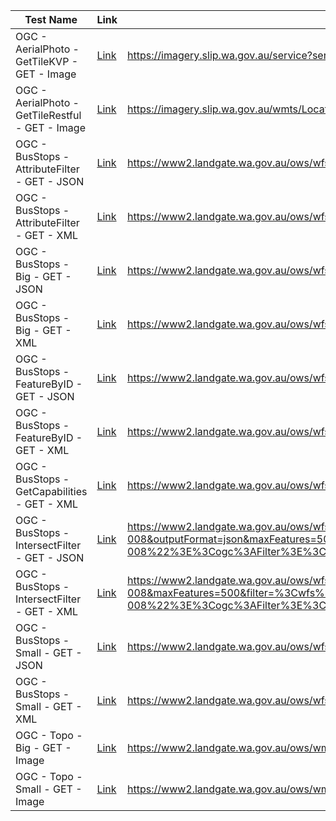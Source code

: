 | Test Name                                        	| Link                                                                                                                                                                                                                                                                                                                                                                                                                                                                                                                                                                                                                                                                                                                                                                                                                                                                                                                                                              	| URL                                                                                                                                                                                                                                                                                                                                                                                                                                                                                                                                                                                                                                                                                                                                                                                                                                                                                                                                                       	|
|--------------------------------------------------	|-------------------------------------------------------------------------------------------------------------------------------------------------------------------------------------------------------------------------------------------------------------------------------------------------------------------------------------------------------------------------------------------------------------------------------------------------------------------------------------------------------------------------------------------------------------------------------------------------------------------------------------------------------------------------------------------------------------------------------------------------------------------------------------------------------------------------------------------------------------------------------------------------------------------------------------------------------------------	|-----------------------------------------------------------------------------------------------------------------------------------------------------------------------------------------------------------------------------------------------------------------------------------------------------------------------------------------------------------------------------------------------------------------------------------------------------------------------------------------------------------------------------------------------------------------------------------------------------------------------------------------------------------------------------------------------------------------------------------------------------------------------------------------------------------------------------------------------------------------------------------------------------------------------------------------------------------	|
| OGC - AerialPhoto - GetTileKVP - GET - Image     	| [Link](https://imagery.slip.wa.gov.au/service?service=WMTS&version=1.0.0&request=GetTile&layer=Locate&style=default&format=image%2Fpng&tilematrixset=wa&tilematrix=19&tilerow=311390&tilecol=430928)                                                                                                                                                                                                                                                                                                                                                                                                                                                                                                                                                                                                                                                                                                                                                              	| https://imagery.slip.wa.gov.au/service?service=WMTS&version=1.0.0&request=GetTile&layer=Locate&style=default&format=image%2Fpng&tilematrixset=wa&tilematrix=19&tilerow=311390&tilecol=430928                                                                                                                                                                                                                                                                                                                                                                                                                                                                                                                                                                                                                                                                                                                                                              	|
| OGC - AerialPhoto - GetTileRestful - GET - Image 	| [Link](https://imagery.slip.wa.gov.au/wmts/Locate/wa/19/430928/311390.png)                                                                                                                                                                                                                                                                                                                                                                                                                                                                                                                                                                                                                                                                                                                                                                                                                                                                                        	| https://imagery.slip.wa.gov.au/wmts/Locate/wa/19/430928/311390.png                                                                                                                                                                                                                                                                                                                                                                                                                                                                                                                                                                                                                                                                                                                                                                                                                                                                                        	|
| OGC - BusStops - AttributeFilter - GET - JSON    	| [Link](https://www2.landgate.wa.gov.au/ows/wfspublic_4326/wfs?service=WFS&version=1.1.0&request=GetFeature&typeName=slip%3APTA-008&outputFormat=json&maxFeatures=25&filter=%3CFilter%3E%3CPropertyIsLike%20wildCard%3D%27%2A%27%20singleChar%3D%27.%27%20escape%3D%27%21%27%3E%3CPropertyName%3Elocation%3C%2FPropertyName%3E%3CLiteral%3ECurtin%2A%3C%2FLiteral%3E%3C%2FPropertyIsLike%3E%3C%2FFilter%3E)                                                                                                                                                                                                                                                                                                                                                                                                                                                                                                                                                        	| https://www2.landgate.wa.gov.au/ows/wfspublic_4326/wfs?service=WFS&version=1.1.0&request=GetFeature&typeName=slip%3APTA-008&outputFormat=json&maxFeatures=25&filter=%3CFilter%3E%3CPropertyIsLike%20wildCard%3D%27%2A%27%20singleChar%3D%27.%27%20escape%3D%27%21%27%3E%3CPropertyName%3Elocation%3C%2FPropertyName%3E%3CLiteral%3ECurtin%2A%3C%2FLiteral%3E%3C%2FPropertyIsLike%3E%3C%2FFilter%3E                                                                                                                                                                                                                                                                                                                                                                                                                                                                                                                                                        	|
| OGC - BusStops - AttributeFilter - GET - XML     	| [Link](https://www2.landgate.wa.gov.au/ows/wfspublic_4326/wfs?service=WFS&version=1.1.0&request=GetFeature&typeName=slip%3APTA-008&maxFeatures=25&filter=%3CFilter%3E%3CPropertyIsLike%20wildCard%3D%27%2A%27%20singleChar%3D%27.%27%20escape%3D%27%21%27%3E%3CPropertyName%3Elocation%3C%2FPropertyName%3E%3CLiteral%3ECurtin%2A%3C%2FLiteral%3E%3C%2FPropertyIsLike%3E%3C%2FFilter%3E)                                                                                                                                                                                                                                                                                                                                                                                                                                                                                                                                                                          	| https://www2.landgate.wa.gov.au/ows/wfspublic_4326/wfs?service=WFS&version=1.1.0&request=GetFeature&typeName=slip%3APTA-008&maxFeatures=25&filter=%3CFilter%3E%3CPropertyIsLike%20wildCard%3D%27%2A%27%20singleChar%3D%27.%27%20escape%3D%27%21%27%3E%3CPropertyName%3Elocation%3C%2FPropertyName%3E%3CLiteral%3ECurtin%2A%3C%2FLiteral%3E%3C%2FPropertyIsLike%3E%3C%2FFilter%3E                                                                                                                                                                                                                                                                                                                                                                                                                                                                                                                                                                          	|
| OGC - BusStops - Big - GET - JSON                	| [Link](https://www2.landgate.wa.gov.au/ows/wfspublic_4326/wfs?service=WFS&version=1.1.0&request=GetFeature&typeName=slip%3APTA-008&maxFeatures=500&outputFormat=json&filter=%3CFilter%3E%3CPropertyIsEqualTo%3E%3CPropertyName%3Estatus%3C%2FPropertyName%3E%3CLiteral%3EActive%3C%2FLiteral%3E%3C%2FPropertyIsEqualTo%3E%3C%2FFilter%3E)                                                                                                                                                                                                                                                                                                                                                                                                                                                                                                                                                                                                                         	| https://www2.landgate.wa.gov.au/ows/wfspublic_4326/wfs?service=WFS&version=1.1.0&request=GetFeature&typeName=slip%3APTA-008&maxFeatures=500&outputFormat=json&filter=%3CFilter%3E%3CPropertyIsEqualTo%3E%3CPropertyName%3Estatus%3C%2FPropertyName%3E%3CLiteral%3EActive%3C%2FLiteral%3E%3C%2FPropertyIsEqualTo%3E%3C%2FFilter%3E                                                                                                                                                                                                                                                                                                                                                                                                                                                                                                                                                                                                                         	|
| OGC - BusStops - Big - GET - XML                 	| [Link](https://www2.landgate.wa.gov.au/ows/wfspublic_4326/wfs?service=WFS&version=1.1.0&request=GetFeature&typeName=slip%3APTA-008&maxFeatures=500&filter=%3CFilter%3E%3CPropertyIsEqualTo%3E%3CPropertyName%3Estatus%3C%2FPropertyName%3E%3CLiteral%3EActive%3C%2FLiteral%3E%3C%2FPropertyIsEqualTo%3E%3C%2FFilter%3E)                                                                                                                                                                                                                                                                                                                                                                                                                                                                                                                                                                                                                                           	| https://www2.landgate.wa.gov.au/ows/wfspublic_4326/wfs?service=WFS&version=1.1.0&request=GetFeature&typeName=slip%3APTA-008&maxFeatures=500&filter=%3CFilter%3E%3CPropertyIsEqualTo%3E%3CPropertyName%3Estatus%3C%2FPropertyName%3E%3CLiteral%3EActive%3C%2FLiteral%3E%3C%2FPropertyIsEqualTo%3E%3C%2FFilter%3E                                                                                                                                                                                                                                                                                                                                                                                                                                                                                                                                                                                                                                           	|
| OGC - BusStops - FeatureByID - GET - JSON        	| [Link](https://www2.landgate.wa.gov.au/ows/wfspublic_4326/wfs?service=WFS&version=1.1.0&request=GetFeature&typeName=slip%3APTA-008&maxFeatures=25&outputFormat=json&filter=%3CFilter%3E%3CPropertyIsEqualTo%3E%3CPropertyName%3Egid%3C%2FPropertyName%3E%3CLiteral%3E1540%3C%2FLiteral%3E%3C%2FPropertyIsEqualTo%3E%3C%2FFilter%3E)                                                                                                                                                                                                                                                                                                                                                                                                                                                                                                                                                                                                                               	| https://www2.landgate.wa.gov.au/ows/wfspublic_4326/wfs?service=WFS&version=1.1.0&request=GetFeature&typeName=slip%3APTA-008&maxFeatures=25&outputFormat=json&filter=%3CFilter%3E%3CPropertyIsEqualTo%3E%3CPropertyName%3Egid%3C%2FPropertyName%3E%3CLiteral%3E1540%3C%2FLiteral%3E%3C%2FPropertyIsEqualTo%3E%3C%2FFilter%3E                                                                                                                                                                                                                                                                                                                                                                                                                                                                                                                                                                                                                               	|
| OGC - BusStops - FeatureByID - GET - XML         	| [Link](https://www2.landgate.wa.gov.au/ows/wfspublic_4326/wfs?service=WFS&version=1.1.0&request=GetFeature&typeName=slip%3APTA-008&maxFeatures=25&filter=%3CFilter%3E%3CPropertyIsEqualTo%3E%3CPropertyName%3Egid%3C%2FPropertyName%3E%3CLiteral%3E1540%3C%2FLiteral%3E%3C%2FPropertyIsEqualTo%3E%3C%2FFilter%3E)                                                                                                                                                                                                                                                                                                                                                                                                                                                                                                                                                                                                                                                 	| https://www2.landgate.wa.gov.au/ows/wfspublic_4326/wfs?service=WFS&version=1.1.0&request=GetFeature&typeName=slip%3APTA-008&maxFeatures=25&filter=%3CFilter%3E%3CPropertyIsEqualTo%3E%3CPropertyName%3Egid%3C%2FPropertyName%3E%3CLiteral%3E1540%3C%2FLiteral%3E%3C%2FPropertyIsEqualTo%3E%3C%2FFilter%3E                                                                                                                                                                                                                                                                                                                                                                                                                                                                                                                                                                                                                                                 	|
| OGC - BusStops - GetCapabilities - GET - XML     	| [Link](https://www2.landgate.wa.gov.au/ows/wfspublic_4326/wfs?service=WFS&version=1.1.0&request=GetCapabilities)                                                                                                                                                                                                                                                                                                                                                                                                                                                                                                                                                                                                                                                                                                                                                                                                                                                  	| https://www2.landgate.wa.gov.au/ows/wfspublic_4326/wfs?service=WFS&version=1.1.0&request=GetCapabilities                                                                                                                                                                                                                                                                                                                                                                                                                                                                                                                                                                                                                                                                                                                                                                                                                                                  	|
| OGC - BusStops - IntersectFilter - GET - JSON    	| [Link](https://www2.landgate.wa.gov.au/ows/wfspublic_4326/wfs?service=WFS&version=1.1.0&request=GetFeature&typeName=slip%3APTA-008&outputFormat=json&maxFeatures=500&filter=%3Cwfs%3AGetFeature%20xmlns%3Awfs%3D%22http%3A%2F%2Fwww.opengis.net%2Fwfs%22%20xmlns%3Aogc%3D%22http%3A%2F%2Fwww.opengis.net%2Fogc%22%20xmlns%3Agml%3D%22http%3A%2F%2Fwww.opengis.net%2Fgml%22%20xmlns%3Acgf%3D%22http%3A%2F%2Fwww.opengis.net%2Fcite%2Fgeometry%22%20outputFormat%3D%22json%22%20version%3D%221.1.0%22%20service%3D%22wfs%22%3E%3Cwfs%3AQuery%20typeName%3D%22slip%3APTA-008%22%3E%3Cogc%3AFilter%3E%3Cogc%3ABBOX%3E%3Cogc%3APropertyName%3Ethe_geom%3C%2Fogc%3APropertyName%3E%3Cgml%3ABox%20srsName%3D%22EPSG%3A4326%22%3E%3Cgml%3Acoordinates%3E115.8860718954193%2C-32.01350664629256%20115.9009673001542%2C-31.99754322345886%3C%2Fgml%3Acoordinates%3E%3C%2Fgml%3ABox%3E%3C%2Fogc%3ABBOX%3E%3C%2Fogc%3AFilter%3E%3C%2Fwfs%3AQuery%3E%3C%2Fwfs%3AGetFeature%3E) 	| https://www2.landgate.wa.gov.au/ows/wfspublic_4326/wfs?service=WFS&version=1.1.0&request=GetFeature&typeName=slip%3APTA-008&outputFormat=json&maxFeatures=500&filter=%3Cwfs%3AGetFeature%20xmlns%3Awfs%3D%22http%3A%2F%2Fwww.opengis.net%2Fwfs%22%20xmlns%3Aogc%3D%22http%3A%2F%2Fwww.opengis.net%2Fogc%22%20xmlns%3Agml%3D%22http%3A%2F%2Fwww.opengis.net%2Fgml%22%20xmlns%3Acgf%3D%22http%3A%2F%2Fwww.opengis.net%2Fcite%2Fgeometry%22%20outputFormat%3D%22json%22%20version%3D%221.1.0%22%20service%3D%22wfs%22%3E%3Cwfs%3AQuery%20typeName%3D%22slip%3APTA-008%22%3E%3Cogc%3AFilter%3E%3Cogc%3ABBOX%3E%3Cogc%3APropertyName%3Ethe_geom%3C%2Fogc%3APropertyName%3E%3Cgml%3ABox%20srsName%3D%22EPSG%3A4326%22%3E%3Cgml%3Acoordinates%3E115.8860718954193%2C-32.01350664629256%20115.9009673001542%2C-31.99754322345886%3C%2Fgml%3Acoordinates%3E%3C%2Fgml%3ABox%3E%3C%2Fogc%3ABBOX%3E%3C%2Fogc%3AFilter%3E%3C%2Fwfs%3AQuery%3E%3C%2Fwfs%3AGetFeature%3E 	|
| OGC - BusStops - IntersectFilter - GET - XML     	| [Link](https://www2.landgate.wa.gov.au/ows/wfspublic_4326/wfs?service=WFS&version=1.1.0&request=GetFeature&typeName=slip%3APTA-008&maxFeatures=500&filter=%3Cwfs%3AGetFeature%20xmlns%3Awfs%3D%22http%3A%2F%2Fwww.opengis.net%2Fwfs%22%20xmlns%3Aogc%3D%22http%3A%2F%2Fwww.opengis.net%2Fogc%22%20xmlns%3Agml%3D%22http%3A%2F%2Fwww.opengis.net%2Fgml%22%20xmlns%3Acgf%3D%22http%3A%2F%2Fwww.opengis.net%2Fcite%2Fgeometry%22%20outputFormat%3D%22json%22%20version%3D%221.1.0%22%20service%3D%22wfs%22%3E%3Cwfs%3AQuery%20typeName%3D%22slip%3APTA-008%22%3E%3Cogc%3AFilter%3E%3Cogc%3ABBOX%3E%3Cogc%3APropertyName%3Ethe_geom%3C%2Fogc%3APropertyName%3E%3Cgml%3ABox%20srsName%3D%22EPSG%3A4326%22%3E%3Cgml%3Acoordinates%3E115.8860718954193%2C-32.01350664629256%20115.9009673001542%2C-31.99754322345886%3C%2Fgml%3Acoordinates%3E%3C%2Fgml%3ABox%3E%3C%2Fogc%3ABBOX%3E%3C%2Fogc%3AFilter%3E%3C%2Fwfs%3AQuery%3E%3C%2Fwfs%3AGetFeature%3E)                   	| https://www2.landgate.wa.gov.au/ows/wfspublic_4326/wfs?service=WFS&version=1.1.0&request=GetFeature&typeName=slip%3APTA-008&maxFeatures=500&filter=%3Cwfs%3AGetFeature%20xmlns%3Awfs%3D%22http%3A%2F%2Fwww.opengis.net%2Fwfs%22%20xmlns%3Aogc%3D%22http%3A%2F%2Fwww.opengis.net%2Fogc%22%20xmlns%3Agml%3D%22http%3A%2F%2Fwww.opengis.net%2Fgml%22%20xmlns%3Acgf%3D%22http%3A%2F%2Fwww.opengis.net%2Fcite%2Fgeometry%22%20outputFormat%3D%22json%22%20version%3D%221.1.0%22%20service%3D%22wfs%22%3E%3Cwfs%3AQuery%20typeName%3D%22slip%3APTA-008%22%3E%3Cogc%3AFilter%3E%3Cogc%3ABBOX%3E%3Cogc%3APropertyName%3Ethe_geom%3C%2Fogc%3APropertyName%3E%3Cgml%3ABox%20srsName%3D%22EPSG%3A4326%22%3E%3Cgml%3Acoordinates%3E115.8860718954193%2C-32.01350664629256%20115.9009673001542%2C-31.99754322345886%3C%2Fgml%3Acoordinates%3E%3C%2Fgml%3ABox%3E%3C%2Fogc%3ABBOX%3E%3C%2Fogc%3AFilter%3E%3C%2Fwfs%3AQuery%3E%3C%2Fwfs%3AGetFeature%3E                   	|
| OGC - BusStops - Small - GET - JSON              	| [Link](https://www2.landgate.wa.gov.au/ows/wfspublic_4326/wfs?service=WFS&version=1.1.0&request=GetFeature&typeName=slip%3APTA-008&propertyName=stopid%2Cstatus%2Cstopname%2Cstoptype%2Cthe_geom&maxFeatures=25&outputFormat=json&filter=%3CFilter%3E%3CPropertyIsEqualTo%3E%3CPropertyName%3Estatus%3C%2FPropertyName%3E%3CLiteral%3EActive%3C%2FLiteral%3E%3C%2FPropertyIsEqualTo%3E%3C%2FFilter%3E)                                                                                                                                                                                                                                                                                                                                                                                                                                                                                                                                                            	| https://www2.landgate.wa.gov.au/ows/wfspublic_4326/wfs?service=WFS&version=1.1.0&request=GetFeature&typeName=slip%3APTA-008&propertyName=stopid%2Cstatus%2Cstopname%2Cstoptype%2Cthe_geom&maxFeatures=25&outputFormat=json&filter=%3CFilter%3E%3CPropertyIsEqualTo%3E%3CPropertyName%3Estatus%3C%2FPropertyName%3E%3CLiteral%3EActive%3C%2FLiteral%3E%3C%2FPropertyIsEqualTo%3E%3C%2FFilter%3E                                                                                                                                                                                                                                                                                                                                                                                                                                                                                                                                                            	|
| OGC - BusStops - Small - GET - XML               	| [Link](https://www2.landgate.wa.gov.au/ows/wfspublic_4326/wfs?service=WFS&version=1.1.0&request=GetFeature&typeName=slip%3APTA-008&propertyName=stopid%2Cstatus%2Cstopname%2Cstoptype%2Cthe_geom&maxFeatures=25&filter=%3CFilter%3E%3CPropertyIsEqualTo%3E%3CPropertyName%3Estatus%3C%2FPropertyName%3E%3CLiteral%3EActive%3C%2FLiteral%3E%3C%2FPropertyIsEqualTo%3E%3C%2FFilter%3E)                                                                                                                                                                                                                                                                                                                                                                                                                                                                                                                                                                              	| https://www2.landgate.wa.gov.au/ows/wfspublic_4326/wfs?service=WFS&version=1.1.0&request=GetFeature&typeName=slip%3APTA-008&propertyName=stopid%2Cstatus%2Cstopname%2Cstoptype%2Cthe_geom&maxFeatures=25&filter=%3CFilter%3E%3CPropertyIsEqualTo%3E%3CPropertyName%3Estatus%3C%2FPropertyName%3E%3CLiteral%3EActive%3C%2FLiteral%3E%3C%2FPropertyIsEqualTo%3E%3C%2FFilter%3E                                                                                                                                                                                                                                                                                                                                                                                                                                                                                                                                                                              	|
| OGC - Topo - Big - GET - Image                   	| [Link](https://www2.landgate.wa.gov.au/ows/wmspublic?service=WMS&version=1.3.0&request=GetMap&layers=LGATE-010%2CLGATE-052%2CLGATE-053%2CLGATE-054&srs=EPSG%3A4283&bbox=110%2C-35.5%2C132%2C-13.5&width=500&height=500&format=image%2Fpng&transparent=true)                                                                                                                                                                                                                                                                                                                                                                                                                                                                                                                                                                                                                                                                                                       	| https://www2.landgate.wa.gov.au/ows/wmspublic?service=WMS&version=1.3.0&request=GetMap&layers=LGATE-010%2CLGATE-052%2CLGATE-053%2CLGATE-054&srs=EPSG%3A4283&bbox=110%2C-35.5%2C132%2C-13.5&width=500&height=500&format=image%2Fpng&transparent=true                                                                                                                                                                                                                                                                                                                                                                                                                                                                                                                                                                                                                                                                                                       	|
| OGC - Topo - Small - GET - Image                 	| [Link](https://www2.landgate.wa.gov.au/ows/wmspublic?service=WMS&version=1.3.0&request=GetMap&layers=LGATE-010%2CLGATE-052%2CLGATE-053%2CLGATE-054&srs=EPSG%3A4283&bbox=110%2C-35.5%2C132%2C-13.5&width=50&height=50&format=image%2Fpng&transparent=true)                                                                                                                                                                                                                                                                                                                                                                                                                                                                                                                                                                                                                                                                                                         	| https://www2.landgate.wa.gov.au/ows/wmspublic?service=WMS&version=1.3.0&request=GetMap&layers=LGATE-010%2CLGATE-052%2CLGATE-053%2CLGATE-054&srs=EPSG%3A4283&bbox=110%2C-35.5%2C132%2C-13.5&width=50&height=50&format=image%2Fpng&transparent=true                                                                                                                                                                                                                                                                                                                                                                                                                                                                                                                                                                                                                                                                                                         	|
